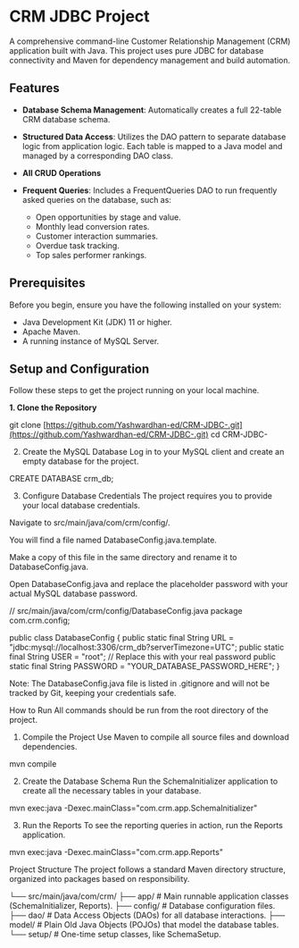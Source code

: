 # CRM JDBC Project

A comprehensive command-line Customer Relationship Management (CRM) application built with Java. This project uses pure JDBC for database connectivity and Maven for dependency management and build automation. 

## Features

* **Database Schema Management**: Automatically creates a full 22-table CRM database schema.  

* **Structured Data Access**: Utilizes the DAO pattern to separate database logic from application logic. Each table is mapped to a Java model and managed by a corresponding DAO class.  

* **All CRUD Operations**  

* **Frequent Queries**: Includes a FrequentQueries DAO to run frequently asked queries on the database, such as:
    * Open opportunities by stage and value.
    * Monthly lead conversion rates.
    * Customer interaction summaries.
    * Overdue task tracking.
    * Top sales performer rankings.

## Prerequisites

Before you begin, ensure you have the following installed on your system:
* Java Development Kit (JDK) 11 or higher.
* Apache Maven.
* A running instance of MySQL Server.

## Setup and Configuration

Follow these steps to get the project running on your local machine.

**1. Clone the Repository**

git clone [https://github.com/Yashwardhan-ed/CRM-JDBC-.git](https://github.com/Yashwardhan-ed/CRM-JDBC-.git)
cd CRM-JDBC-

2. Create the MySQL Database
Log in to your MySQL client and create an empty database for the project.

CREATE DATABASE crm_db;

3. Configure Database Credentials
The project requires you to provide your local database credentials.

Navigate to src/main/java/com/crm/config/.

You will find a file named DatabaseConfig.java.template.

Make a copy of this file in the same directory and rename it to DatabaseConfig.java.

Open DatabaseConfig.java and replace the placeholder password with your actual MySQL database password.

// src/main/java/com/crm/config/DatabaseConfig.java
package com.crm.config;

public class DatabaseConfig {
    public static final String URL = "jdbc:mysql://localhost:3306/crm_db?serverTimezone=UTC";
    public static final String USER = "root";
    // Replace this with your real password
    public static final String PASSWORD = "YOUR_DATABASE_PASSWORD_HERE";
}

Note: The DatabaseConfig.java file is listed in .gitignore and will not be tracked by Git, keeping your credentials safe.

How to Run
All commands should be run from the root directory of the project.

1. Compile the Project
Use Maven to compile all source files and download dependencies.

mvn compile

2. Create the Database Schema
Run the SchemaInitializer application to create all the necessary tables in your database.

mvn exec:java -Dexec.mainClass="com.crm.app.SchemaInitializer"

3. Run the Reports
To see the reporting queries in action, run the Reports application.

mvn exec:java -Dexec.mainClass="com.crm.app.Reports"

Project Structure
The project follows a standard Maven directory structure, organized into packages based on responsibility.

└── src/main/java/com/crm/
    ├── app/          # Main runnable application classes (SchemaInitializer, Reports).
    ├── config/       # Database configuration files.
    ├── dao/          # Data Access Objects (DAOs) for all database interactions.
    ├── model/        # Plain Old Java Objects (POJOs) that model the database tables.
    └── setup/        # One-time setup classes, like SchemaSetup.
